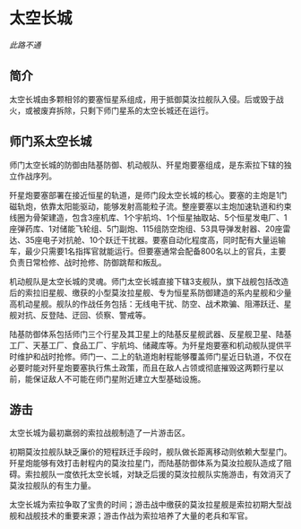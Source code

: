 # 太空长城

*此路不通*

## 简介

太空长城由多颗相邻的要塞恒星系组成，用于抵御莫汝拉舰队入侵。后或毁于战火，或被废弃拆除，只剩下师门星系的太空长城还在运行。

## 师门系太空长城

师门太空长城的防御由陆基防御、机动舰队、歼星炮要塞组成，是东索拉下辖的独立作战序列。

歼星炮要塞部署在接近恒星的轨道，是师门段太空长城的核心。要塞的主炮是1门磁轨炮，依靠太阳能驱动，能够发射高能粒子流。整座要塞以主炮加速轨道和约束线圈为骨架建造，包含3座机库、1个宇航坞、1个恒星抽取站、5个恒星发电厂、1座弹药库、1对储能飞轮组、5门副炮、115组防空炮组、53具导弹发射器、20座雷达、35座电子对抗舱、10个跃迁干扰器。要塞自动化程度高，同时配有大量运输车，最少只需要1名指挥官就能运行。但要塞通常会配备800名以上的官兵，主要负责日常检修、战时抢修、防御跳帮和叛乱。

机动舰队是太空长城的灵魂。师门太空长城直接下辖3支舰队，旗下战舰包括改造后的索拉旧星舰、缴获的小型莫汝拉星舰、专为恒星系防御建造的系内星舰和少量高机动星舰。舰队的作战任务包括：无线电干扰、防空、战术欺骗、阻滞跃迁、星舰对抗、反登陆、迂回、侦察、警戒等。

陆基防御体系包括师门三个行星及其卫星上的陆基反星舰武器、反星舰卫星、陆基工厂、天基工厂、食品工厂、宇航坞、储藏库等。为歼星炮要塞和机动舰队提供平时维护和战时抢修。师门一、二上的轨道炮射程能够覆盖师门星近日轨道，不仅在必要时能对歼星炮要塞执行焦土政策，而且在敌人占领或彻底摧毁这两颗行星以前，能保证敌人不可能在师门星附近建立大型基础设施。

## 游击

太空长城为最初羸弱的索拉战舰制造了一片游击区。

初期莫汝拉舰队缺乏廉价的短程跃迁手段时，舰队做长距离移动则依赖大型星门。歼星炮能够有效打击射程内的莫汝拉星门，而陆基防御体系为莫汝拉舰队造成了阻碍。索拉舰队一度依托太空长城，对缺乏后援的莫汝拉舰队实施游击，有效消灭了莫汝拉舰队的有生力量。

太空长城为索拉争取了宝贵的时间；游击战中缴获的莫汝拉星舰是索拉初期大型战舰和战舰技术的重要来源；游击作战为索拉培养了大量的老兵和军官。